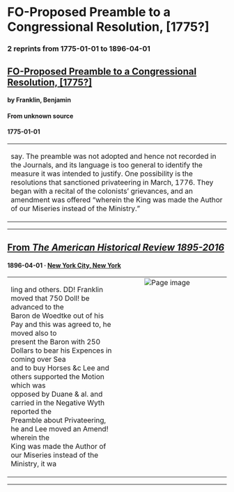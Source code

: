 
# FO-Proposed Preamble to a Congressional Resolution, [1775?]

### 2 reprints from 1775-01-01 to 1896-04-01

## [FO-Proposed Preamble to a Congressional Resolution, [1775?]](https://founders.archives.gov/documents/Franklin/01-22-02-0193)

#### by Franklin, Benjamin

#### From unknown source

#### 1775-01-01

<table style="width: 100%;"><tr><td style="width: 50%">

say. The preamble was not adopted and hence not recorded in the Journals, and its language is too general to identify the measure it was intended to justify. One possibility is the resolutions that sanctioned privateering in March, 1776. They began with a recital of the colonists’ grievances, and an amendment was offered “wherein the King was made the Author of our Miseries instead of the Ministry.”
</td></tr></table>

---

## [From _The American Historical Review 1895-2016_](https://archive.org/details/sim_american-historical-review_1896-04_1_3/page/n119/mode/1up?view=theater)

#### 1896-04-01 &middot; [New York City, New York](http://dbpedia.org/resource/New_York_City)

<table style="width: 100%;"><tr><td style="width: 50%">

  
ling and others. DD! Franklin moved that 750 Doll! be advanced to the  
Baron de Woedtke out of his Pay and this was agreed to, he moved also to  
present the Baron with 250 Dollars to bear his Expences in coming over Sea  
and to buy Horses &amp;c Lee and others supported the Motion which was  
opposed by Duane &amp; al. and carried in the Negative Wyth reported the  
Preamble about Privateering, he and Lee moved an Amend! wherein the  
King was made the Author of our Miseries instead of the Ministry, it wa
</td><td style="width: 50%; max-height: 75%; margin: auto; display: block;">
<img alt="Page image" src="https://iiif.archive.org/iiif/sim_american-historical-review_1896-04_1_3&#0036;119/pct:31.098485,24.401042,56.363636,10.182292/600,/0/default.jpg"/>
</td>
</tr></table>

---

